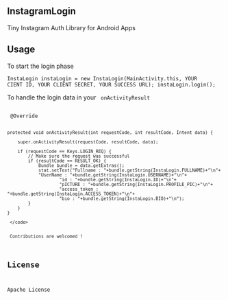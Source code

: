 ## InstagramLogin
Tiny Instagram Auth Library for Android Apps
## Usage
To start the login phase

<code>InstaLogin instaLogin = new InstaLogin(MainActivity.this,
                        YOUR CIENT ID,
                        YOUR CLIENT SECRET,
                        YOUR SUCCESS URL);
                instaLogin.login();
                </code>
                
                
To handle the login data in your <code> onActivityResult </code>



<code>
 @Override 
 
    protected void onActivityResult(int requestCode, int resultCode, Intent data) {
    
        super.onActivityResult(requestCode, resultCode, data);
        
        if (requestCode == Keys.LOGIN_REQ) {
            // Make sure the request was successful
            if (resultCode == RESULT_OK) {
                Bundle bundle = data.getExtras();
                stat.setText("Fullname : "+bundle.getString(InstaLogin.FULLNAME)+"\n"+
                "UserName : "+bundle.getString(InstaLogin.USERNAME)+"\n"+
                        "id : "+bundle.getString(InstaLogin.ID)+"\n"+
                        "pICTURE : "+bundle.getString(InstaLogin.PROFILE_PIC)+"\n"+
                        "access_token : "+bundle.getString(InstaLogin.ACCESS_TOKEN)+"\n"+
                        "bıo : "+bundle.getString(InstaLogin.BIO)+"\n");
            }
        }
    }
    
     </code>
     
     
     Contributions are welcomed !
## License
 Apache License
